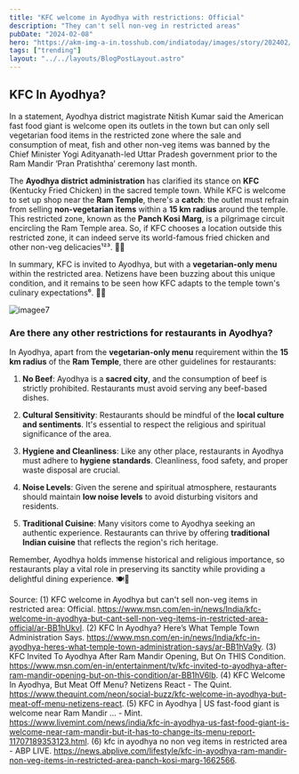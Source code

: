 ```yaml
---
title: "KFC welcome in Ayodhya with restrictions: Official"
description: "They can't sell non-veg in restricted areas"
pubDate: "2024-02-08"
hero: "https://akm-img-a-in.tosshub.com/indiatoday/images/story/202402/kfc-in-ayodhya-071212933-16x9_0.jpg?VersionId=gmj0Y8r3FqebUYENR6agjocoY.DO7nu7&size=690:388"
tags: ["trending"]
layout: "../../layouts/BlogPostLayout.astro"
---
```

## KFC In Ayodhya?
In a statement, Ayodhya district magistrate Nitish Kumar said the American fast food giant is welcome open its outlets in the town but can only sell vegetarian food items in the restricted zone where the sale and consumption of meat, fish and other non-veg items was banned by the Chief Minister Yogi Adityanath-led Uttar Pradesh government prior to the Ram Mandir ‘Pran Pratishtha’ ceremony last month.

The **Ayodhya district administration** has clarified its stance on **KFC** (Kentucky Fried Chicken) in the sacred temple town. While KFC is welcome to set up shop near the **Ram Temple**, there's a **catch**: the outlet must refrain from selling **non-vegetarian items** within a **15 km radius** around the temple. This restricted zone, known as the **Panch Kosi Marg**, is a pilgrimage circuit encircling the Ram Temple area. So, if KFC chooses a location outside this restricted zone, it can indeed serve its world-famous fried chicken and other non-veg delicacies¹²³. 🍗🌱

In summary, KFC is invited to Ayodhya, but with a **vegetarian-only menu** within the restricted area. Netizens have been buzzing about this unique condition, and it remains to be seen how KFC adapts to the temple town's culinary expectations⁶. 🍔🌿

![imagee7](https://thefederal.com/h-upload/2024/02/07/429475-istock-458632245.webp)
### Are there any other restrictions for restaurants in Ayodhya?
In Ayodhya, apart from the **vegetarian-only menu** requirement within the **15 km radius** of the **Ram Temple**, there are other guidelines for restaurants:

1. **No Beef**: Ayodhya is a **sacred city**, and the consumption of beef is strictly prohibited. Restaurants must avoid serving any beef-based dishes.

2. **Cultural Sensitivity**: Restaurants should be mindful of the **local culture and sentiments**. It's essential to respect the religious and spiritual significance of the area.

3. **Hygiene and Cleanliness**: Like any other place, restaurants in Ayodhya must adhere to **hygiene standards**. Cleanliness, food safety, and proper waste disposal are crucial.

4. **Noise Levels**: Given the serene and spiritual atmosphere, restaurants should maintain **low noise levels** to avoid disturbing visitors and residents.

5. **Traditional Cuisine**: Many visitors come to Ayodhya seeking an authentic experience. Restaurants can thrive by offering **traditional Indian cuisine** that reflects the region's rich heritage.

Remember, Ayodhya holds immense historical and religious importance, so restaurants play a vital role in preserving its sanctity while providing a delightful dining experience. 🍽️🌟

Source:
(1) KFC welcome in Ayodhya but can't sell non-veg items in restricted area: Official. https://www.msn.com/en-in/news/India/kfc-welcome-in-ayodhya-but-cant-sell-non-veg-items-in-restricted-area-official/ar-BB1hUkvI.
(2) KFC In Ayodhya? Here’s What Temple Town Administration Says. https://www.msn.com/en-in/news/India/kfc-in-ayodhya-heres-what-temple-town-administration-says/ar-BB1hVa9y.
(3) KFC Invited To Ayodhya After Ram Mandir Opening, But On THIS Condition. https://www.msn.com/en-in/entertainment/tv/kfc-invited-to-ayodhya-after-ram-mandir-opening-but-on-this-condition/ar-BB1hV6lb.
(4) KFC Welcome In Ayodhya, But Meat Off Menu? Netizens React - The Quint. https://www.thequint.com/neon/social-buzz/kfc-welcome-in-ayodhya-but-meat-off-menu-netizens-react.
(5) KFC in Ayodhya | US fast-food giant is welcome near Ram Mandir ... - Mint. https://www.livemint.com/news/india/kfc-in-ayodhya-us-fast-food-giant-is-welcome-near-ram-mandir-but-it-has-to-change-its-menu-report-11707189353123.html.
(6) kfc in ayodhya no non veg items in restricted area - ABP LIVE. https://news.abplive.com/lifestyle/kfc-in-ayodhya-ram-mandir-non-veg-items-in-restricted-area-panch-kosi-marg-1662566.